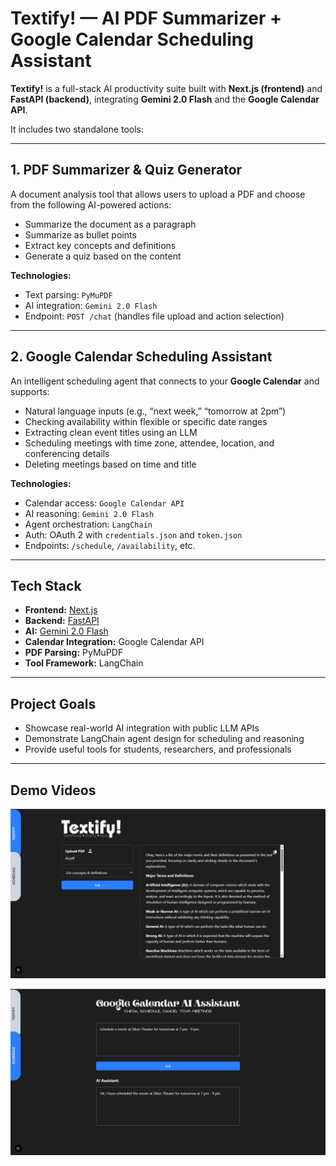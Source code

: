 # Textify! — AI PDF Summarizer + Google Calendar Scheduling Assistant

**Textify!** is a full-stack AI productivity suite built with **Next.js (frontend)** and **FastAPI (backend)**, integrating **Gemini 2.0 Flash** and the **Google Calendar API**.

It includes two standalone tools:

---

## 1. PDF Summarizer & Quiz Generator

A document analysis tool that allows users to upload a PDF and choose from the following AI-powered actions:

- Summarize the document as a paragraph
- Summarize as bullet points
- Extract key concepts and definitions
- Generate a quiz based on the content

**Technologies:**

- Text parsing: `PyMuPDF`
- AI integration: `Gemini 2.0 Flash`
- Endpoint: `POST /chat` (handles file upload and action selection)

---

## 2. Google Calendar Scheduling Assistant

An intelligent scheduling agent that connects to your **Google Calendar** and supports:

- Natural language inputs (e.g., “next week,” “tomorrow at 2pm”)
- Checking availability within flexible or specific date ranges
- Extracting clean event titles using an LLM
- Scheduling meetings with time zone, attendee, location, and conferencing details
- Deleting meetings based on time and title

**Technologies:**

- Calendar access: `Google Calendar API`
- AI reasoning: `Gemini 2.0 Flash`
- Agent orchestration: `LangChain`
- Auth: OAuth 2 with `credentials.json` and `token.json`
- Endpoints: `/schedule`, `/availability`, etc.

---

## Tech Stack

- **Frontend:** [Next.js](https://nextjs.org/)
- **Backend:** [FastAPI](https://fastapi.tiangolo.com/)
- **AI:** [Gemini 2.0 Flash](https://ai.google.dev/)
- **Calendar Integration:** Google Calendar API
- **PDF Parsing:** PyMuPDF
- **Tool Framework:** LangChain

---

## Project Goals

- Showcase real-world AI integration with public LLM APIs
- Demonstrate LangChain agent design for scheduling and reasoning
- Provide useful tools for students, researchers, and professionals

---

## Demo Videos

[![Textify! AI Summarizer](./demo-preview-1.png)](https://www.loom.com/share/8fd1cf3eb93f4627a2c95984a55c0d8d?sid=800b2159-dd4c-4c7f-9b09-af700ac7feb8)

[![Google Calendar Assistant](./demo-preview-2.png)](https://www.loom.com/share/3cb126567cd44756aea6308f12f95e83?sid=5a100a42-6983-413c-b15e-6ed8dab4cf85)
